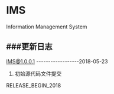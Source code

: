 # IMS
Information Management System

###更新日志
-------
IMS@1.0.0.1 ------------------2018-05-23
  1) 初始源代码文件提交


RELEASE_BEGIN_2018
